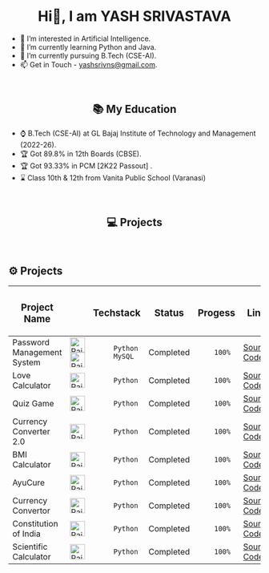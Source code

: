 
<h1 align="center"> Hi👋, I am YASH SRIVASTAVA</h1>


- 👀 I’m interested in Artificial Intelligence.
- 🌱 I’m currently learning Python and Java.
- 💞️ I’m currently pursuing B.Tech (CSE-AI).
- 📫 Get in Touch - yashsrivns@gmail.com.


<br>
<h2 align="center">📚 My Education </h2>

- ⌚ B.Tech (CSE-AI) at GL Bajaj Institute of Technology and Management (2022-26).
- 🏆 Got 89.8% in 12th Boards (CBSE).
- 🏆 Got 93.33% in PCM [2K22 Passout] .
- ⌛ Class 10th & 12th from Vanita Public School (Varanasi)


<br>

<h2 align = "center">💻 Projects  </h2>

<br>

<h2>⚙️ Projects  </h2>

| <h3>Project Name</h3> | | <h3>Techstack</h3> | <h3>Status</h3> | <h3>Progess</h3> | <h3>Link</h3> |
|-----------|-----------|-----------|-----------|-----------|-----------|
|  Password Management System |<img src="https://w7.pngwing.com/pngs/447/294/png-transparent-python-javascript-logo-clojure-python-logo-blue-angle-text-thumbnail.png" alt="Rait" width="30" height="30"/>      <img src="https://pngimg.com/uploads/mysql/mysql_PNG9.png" alt="Rait" width="30" height="30"/> | ```      Python     ```<br>```      MySQL      ```| Completed | ```     100%     ```|[Source Code](https://github.com/yashsrivastavaaa/Password-Management-System)|
|  Love Calculator |<img src="https://w7.pngwing.com/pngs/447/294/png-transparent-python-javascript-logo-clojure-python-logo-blue-angle-text-thumbnail.png" alt="Rait" width="30" height="30"/> | ```      Python     ```| Completed | ```     100%     ```|[Source Code](https://github.com/yashsrivastavaaa/Love-Calculator)|
|  Quiz Game  |<img src="https://w7.pngwing.com/pngs/447/294/png-transparent-python-javascript-logo-clojure-python-logo-blue-angle-text-thumbnail.png" alt="Rait" width="30" height="30"/> | ```      Python     ```| Completed | ```     100%     ```|[Source Code](https://github.com/yashsrivastavaaa/Quiz-Game/)|
| Currency Converter 2.0 | <img src="https://w7.pngwing.com/pngs/447/294/png-transparent-python-javascript-logo-clojure-python-logo-blue-angle-text-thumbnail.png" alt="Rait" width="30" height="30"/> | ```      Python     ```| Completed | ```     100%     ``` |[Source Code](https://github.com/yashsrivastavaaa/Currency-Calculator-2.0)|
| BMI Calculator |<img src="https://w7.pngwing.com/pngs/447/294/png-transparent-python-javascript-logo-clojure-python-logo-blue-angle-text-thumbnail.png" alt="Rait" width="30" height="30"/>|```      Python     ```| Completed|  ```     100%     ``` |[Source Code](https://github.com/yashsrivastavaaa/BMI-Calculator/)|
| AyuCure |<img src="https://w7.pngwing.com/pngs/447/294/png-transparent-python-javascript-logo-clojure-python-logo-blue-angle-text-thumbnail.png" alt="Rait" width="30" height="30"/>|```      Python     ```| Completed|  ```     100%     ``` |[Source Code](https://github.com/yashsrivastavaaa/AyuCure)|
| Currency Convertor |<img src="https://w7.pngwing.com/pngs/447/294/png-transparent-python-javascript-logo-clojure-python-logo-blue-angle-text-thumbnail.png" alt="Rait" width="30" height="30"/>|```      Python     ``` | Completed| ```     100%     ``` |[Source Code](https://github.com/yashsrivastavaaa/Currency-Converter)|
| Constitution of India |<img src="https://w7.pngwing.com/pngs/447/294/png-transparent-python-javascript-logo-clojure-python-logo-blue-angle-text-thumbnail.png" alt="Rait" width="30" height="30"/>| ```      Python     ``` | Completed |  ```     100%     ``` |[Source Code](https://github.com/yashsrivastavaaa/Constitution-of-India)|
| Scientific Calculator |<img src="https://w7.pngwing.com/pngs/447/294/png-transparent-python-javascript-logo-clojure-python-logo-blue-angle-text-thumbnail.png" alt="Rait" width="30" height="30"/>| ```      Python     ```| Completed |  ```     100%     ``` |[Source Code](https://github.com/yashsrivastavaaa/Scientific-Calculator-Python)|

<br>





